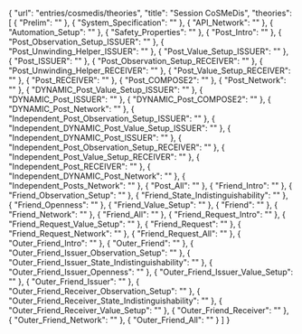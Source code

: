 {
    "url": "entries/cosmedis/theories",
    "title": "Session CoSMeDis",
    "theories": [
        {
            "Prelim": ""
        },
        {
            "System_Specification": ""
        },
        {
            "API_Network": ""
        },
        {
            "Automation_Setup": ""
        },
        {
            "Safety_Properties": ""
        },
        {
            "Post_Intro": ""
        },
        {
            "Post_Observation_Setup_ISSUER": ""
        },
        {
            "Post_Unwinding_Helper_ISSUER": ""
        },
        {
            "Post_Value_Setup_ISSUER": ""
        },
        {
            "Post_ISSUER": ""
        },
        {
            "Post_Observation_Setup_RECEIVER": ""
        },
        {
            "Post_Unwinding_Helper_RECEIVER": ""
        },
        {
            "Post_Value_Setup_RECEIVER": ""
        },
        {
            "Post_RECEIVER": ""
        },
        {
            "Post_COMPOSE2": ""
        },
        {
            "Post_Network": ""
        },
        {
            "DYNAMIC_Post_Value_Setup_ISSUER": ""
        },
        {
            "DYNAMIC_Post_ISSUER": ""
        },
        {
            "DYNAMIC_Post_COMPOSE2": ""
        },
        {
            "DYNAMIC_Post_Network": ""
        },
        {
            "Independent_Post_Observation_Setup_ISSUER": ""
        },
        {
            "Independent_DYNAMIC_Post_Value_Setup_ISSUER": ""
        },
        {
            "Independent_DYNAMIC_Post_ISSUER": ""
        },
        {
            "Independent_Post_Observation_Setup_RECEIVER": ""
        },
        {
            "Independent_Post_Value_Setup_RECEIVER": ""
        },
        {
            "Independent_Post_RECEIVER": ""
        },
        {
            "Independent_DYNAMIC_Post_Network": ""
        },
        {
            "Independent_Posts_Network": ""
        },
        {
            "Post_All": ""
        },
        {
            "Friend_Intro": ""
        },
        {
            "Friend_Observation_Setup": ""
        },
        {
            "Friend_State_Indistinguishability": ""
        },
        {
            "Friend_Openness": ""
        },
        {
            "Friend_Value_Setup": ""
        },
        {
            "Friend": ""
        },
        {
            "Friend_Network": ""
        },
        {
            "Friend_All": ""
        },
        {
            "Friend_Request_Intro": ""
        },
        {
            "Friend_Request_Value_Setup": ""
        },
        {
            "Friend_Request": ""
        },
        {
            "Friend_Request_Network": ""
        },
        {
            "Friend_Request_All": ""
        },
        {
            "Outer_Friend_Intro": ""
        },
        {
            "Outer_Friend": ""
        },
        {
            "Outer_Friend_Issuer_Observation_Setup": ""
        },
        {
            "Outer_Friend_Issuer_State_Indistinguishability": ""
        },
        {
            "Outer_Friend_Issuer_Openness": ""
        },
        {
            "Outer_Friend_Issuer_Value_Setup": ""
        },
        {
            "Outer_Friend_Issuer": ""
        },
        {
            "Outer_Friend_Receiver_Observation_Setup": ""
        },
        {
            "Outer_Friend_Receiver_State_Indistinguishability": ""
        },
        {
            "Outer_Friend_Receiver_Value_Setup": ""
        },
        {
            "Outer_Friend_Receiver": ""
        },
        {
            "Outer_Friend_Network": ""
        },
        {
            "Outer_Friend_All": ""
        }
    ]
}